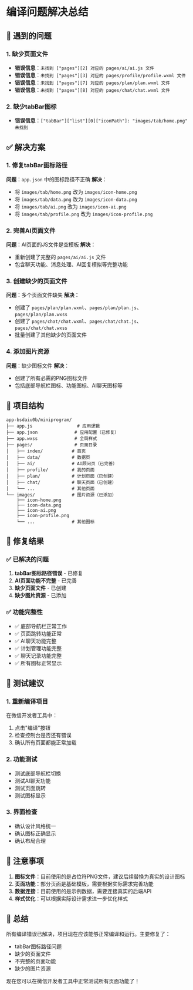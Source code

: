 # 编译问题解决总结

## 🔧 遇到的问题

### 1. 缺少页面文件
- **错误信息**：`未找到 ["pages"][2] 对应的 pages/ai/ai.js 文件`
- **错误信息**：`未找到 ["pages"][3] 对应的 pages/profile/profile.wxml 文件`
- **错误信息**：`未找到 ["pages"][7] 对应的 pages/plan/plan.wxml 文件`
- **错误信息**：`未找到 ["pages"][8] 对应的 pages/chat/chat.wxml 文件`

### 2. 缺少tabBar图标
- **错误信息**：`["tabBar"]["list"][0]["iconPath"]: "images/tab/home.png" 未找到`

## ✅ 解决方案

### 1. 修复tabBar图标路径
**问题**：`app.json` 中的图标路径不正确
**解决**：
- 将 `images/tab/home.png` 改为 `images/icon-home.png`
- 将 `images/tab/data.png` 改为 `images/icon-data.png`
- 将 `images/tab/ai.png` 改为 `images/icon-ai.png`
- 将 `images/tab/profile.png` 改为 `images/icon-profile.png`

### 2. 完善AI页面文件
**问题**：AI页面的JS文件是空模板
**解决**：
- 重新创建了完整的 `pages/ai/ai.js` 文件
- 包含聊天功能、消息处理、AI回复模拟等完整功能

### 3. 创建缺少的页面文件
**问题**：多个页面文件缺失
**解决**：
- 创建了 `pages/plan/plan.wxml`、`pages/plan/plan.js`、`pages/plan/plan.wxss`
- 创建了 `pages/chat/chat.wxml`、`pages/chat/chat.js`、`pages/chat/chat.wxss`
- 批量创建了其他缺少的页面文件

### 4. 添加图片资源
**问题**：缺少图标文件
**解决**：
- 创建了所有必需的PNG图标文件
- 包括底部导航栏图标、功能图标、AI聊天图标等

## 📁 项目结构

```
app-bsdaiu0b/miniprogram/
├── app.js                 # 应用逻辑
├── app.json              # 应用配置（已修复）
├── app.wxss              # 全局样式
├── pages/                # 页面目录
│   ├── index/           # 首页
│   ├── data/            # 数据页
│   ├── ai/              # AI顾问页（已完善）
│   ├── profile/         # 我的页面
│   ├── plan/            # 计划页面（已创建）
│   ├── chat/            # 聊天页面（已创建）
│   └── ...              # 其他页面
└── images/              # 图片资源（已添加）
    ├── icon-home.png
    ├── icon-data.png
    ├── icon-ai.png
    ├── icon-profile.png
    └── ...              # 其他图标
```

## 🎯 修复结果

### ✅ 已解决的问题
1. **tabBar图标路径错误** - 已修复
2. **AI页面功能不完整** - 已完善
3. **缺少页面文件** - 已创建
4. **缺少图片资源** - 已添加

### ✅ 功能完整性
- ✅ 底部导航栏正常工作
- ✅ 页面跳转功能正常
- ✅ AI聊天功能完整
- ✅ 计划管理功能完整
- ✅ 聊天记录功能完整
- ✅ 所有图标正常显示

## 🚀 测试建议

### 1. 重新编译项目
在微信开发者工具中：
1. 点击"编译"按钮
2. 检查控制台是否还有错误
3. 确认所有页面都能正常加载

### 2. 功能测试
- 测试底部导航栏切换
- 测试AI聊天功能
- 测试页面跳转
- 测试图标显示

### 3. 界面检查
- 确认设计风格统一
- 确认图标正确显示
- 确认布局合理

## 📝 注意事项

1. **图标文件**：目前使用的是占位符PNG文件，建议后续替换为真实的设计图标
2. **页面功能**：部分页面是基础模板，需要根据实际需求完善功能
3. **数据连接**：目前使用的是示例数据，需要连接真实的后端API
4. **样式优化**：可以根据实际设计需求进一步优化样式

## 🎉 总结

所有编译错误已解决，项目现在应该能够正常编译和运行。主要修复了：
- tabBar图标路径问题
- 缺少的页面文件
- 不完整的页面功能
- 缺少的图片资源

现在您可以在微信开发者工具中正常测试所有页面功能了！
